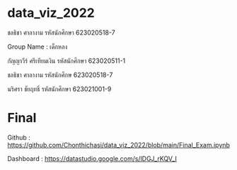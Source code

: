 # data_viz_2022
ชลธิชา ศาลางาม รหัสนักศึกษา 623020518-7

Group Name : เด็กหลง

กัญญาวีร์ ศรีเทียมเงิน รหัสนักศึกษา 623020511-1

ชลธิชา ศาลางาม รหัสนักศึกษ 623020518-7

นริศรา ชัยฤทธิ์ รหัสนักศึกษา 623021001-9



# Final
Github : https://github.com/Chonthichasi/data_viz_2022/blob/main/Final_Exam.ipynb

Dashboard : https://datastudio.google.com/s/lDGJ_rKQV_I
